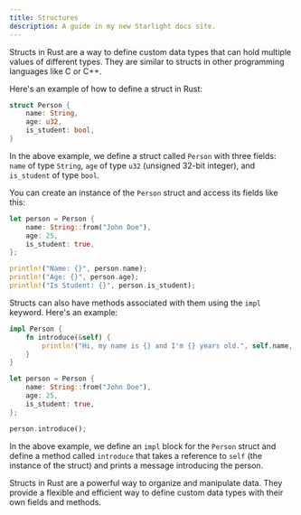 ```yaml
---
title: Structures
description: A guide in my new Starlight docs site.
---
```


Structs in Rust are a way to define custom data types that can hold multiple values of different types. They are similar to structs in other programming languages like C or C++. 

Here's an example of how to define a struct in Rust:

```rust
struct Person {
    name: String,
    age: u32,
    is_student: bool,
}
```

In the above example, we define a struct called `Person` with three fields: `name` of type `String`, `age` of type `u32` (unsigned 32-bit integer), and `is_student` of type `bool`.

You can create an instance of the `Person` struct and access its fields like this:

```rust
let person = Person {
    name: String::from("John Doe"),
    age: 25,
    is_student: true,
};

println!("Name: {}", person.name);
println!("Age: {}", person.age);
println!("Is Student: {}", person.is_student);
```

Structs can also have methods associated with them using the `impl` keyword. Here's an example:

```rust
impl Person {
    fn introduce(&self) {
        println!("Hi, my name is {} and I'm {} years old.", self.name, self.age);
    }
}

let person = Person {
    name: String::from("John Doe"),
    age: 25,
    is_student: true,
};

person.introduce();
```

In the above example, we define an `impl` block for the `Person` struct and define a method called `introduce` that takes a reference to `self` (the instance of the struct) and prints a message introducing the person.

Structs in Rust are a powerful way to organize and manipulate data. They provide a flexible and efficient way to define custom data types with their own fields and methods.
